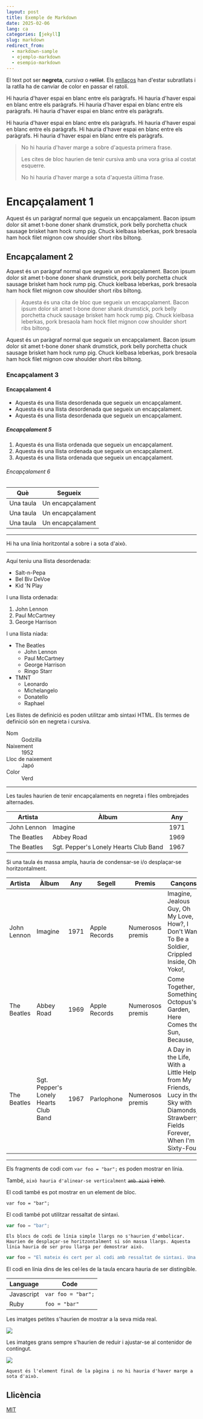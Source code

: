 ```yaml
---
layout: post
title: Exemple de Markdown
date: 2025-02-06
lang: ca
categories: [jekyll]
slug: markdown
redirect_from:
  - markdown-sample
  - ejemplo-markdown
  - esempio-markdown
---
```


El text pot ser **negreta**, _cursiva_ o ~~ratllat~~. Els [enllaços](https://github.com) han d'estar subratllats i la ratlla ha de canviar de color en passar el ratolí.

Hi hauria d'haver espai en blanc entre els paràgrafs. Hi hauria d'haver espai en blanc entre els paràgrafs. Hi hauria d'haver espai en blanc entre els paràgrafs. Hi hauria d'haver espai en blanc entre els paràgrafs.

Hi hauria d'haver espai en blanc entre els paràgrafs. Hi hauria d'haver espai en blanc entre els paràgrafs. Hi hauria d'haver espai en blanc entre els paràgrafs. Hi hauria d'haver espai en blanc entre els paràgrafs.

> No hi hauria d'haver marge a sobre d'aquesta primera frase.
>
> Les cites de bloc haurien de tenir cursiva amb una vora grisa al costat esquerre.
>
> No hi hauria d'haver marge a sota d'aquesta última frase.

# Encapçalament 1

Aquest és un paràgraf normal que segueix un encapçalament. Bacon ipsum dolor sit amet t-bone doner shank drumstick, pork belly porchetta chuck sausage brisket ham hock rump pig. Chuck kielbasa leberkas, pork bresaola ham hock filet mignon cow shoulder short ribs biltong.

## Encapçalament 2

Aquest és un paràgraf normal que segueix un encapçalament. Bacon ipsum dolor sit amet t-bone doner shank drumstick, pork belly porchetta chuck sausage brisket ham hock rump pig. Chuck kielbasa leberkas, pork bresaola ham hock filet mignon cow shoulder short ribs biltong.


> Aquesta és una cita de bloc que segueix un encapçalament. Bacon ipsum dolor sit amet t-bone doner shank drumstick, pork belly porchetta chuck sausage brisket ham hock rump pig. Chuck kielbasa leberkas, pork bresaola ham hock filet mignon cow shoulder short ribs biltong.

Aquest és un paràgraf normal que segueix un encapçalament. Bacon ipsum dolor sit amet t-bone doner shank drumstick, pork belly porchetta chuck sausage brisket ham hock rump pig. Chuck kielbasa leberkas, pork bresaola ham hock filet mignon cow shoulder short ribs biltong.


### Encapçalament 3


#### Encapçalament 4

* Aquesta és una llista desordenada que segueix un encapçalament.
* Aquesta és una llista desordenada que segueix un encapçalament.
* Aquesta és una llista desordenada que segueix un encapçalament.

##### Encapçalament 5

1. Aquesta és una llista ordenada que segueix un encapçalament.
2. Aquesta és una llista ordenada que segueix un encapçalament.
3. Aquesta és una llista ordenada que segueix un encapçalament.

###### Encapçalament 6

| Què      | Segueix         |
|-----------|-----------------|
| Una taula   | Un encapçalament        |
| Una taula   | Un encapçalament        |
| Una taula   | Un encapçalament        |

----------------

Hi ha una línia horitzontal a sobre i a sota d'això.

----------------

Aquí teniu una llista desordenada:

* Salt-n-Pepa
* Bel Biv DeVoe
* Kid 'N Play

I una llista ordenada:

1. John Lennon
2. Paul McCartney
3. George Harrison


I una llista niada:

* The Beatles
  * John Lennon
  * Paul McCartney
  * George Harrison
  * Ringo Starr
* TMNT
  * Leonardo
  * Michelangelo
  * Donatello
  * Raphael

Les llistes de definició es poden utilitzar amb sintaxi HTML. Els termes de definició són en negreta i cursiva.

<dl>
    <dt>Nom</dt>
    <dd>Godzilla</dd>
    <dt>Naixement</dt>
    <dd>1952</dd>
    <dt>Lloc de naixement</dt>
    <dd>Japó</dd>
    <dt>Color</dt>
    <dd> Verd</dd>
</dl>

----------------

Les taules haurien de tenir encapçalaments en negreta i files ombrejades alternades.

| Artista            | Àlbum           | Any  |
|-------------------|-----------------|------|
| John Lennon       | Imagine         | 1971 |
| The Beatles       | Abbey Road      | 1969 |
| The Beatles       | Sgt. Pepper's Lonely Hearts Club Band  | 1967 |

Si una taula és massa ampla, hauria de condensar-se i/o desplaçar-se horitzontalment.

| Artista            | Àlbum           | Any  | Segell       | Premis   | Cançons     |
|-------------------|-----------------|------|-------------|----------|-----------|
| John Lennon       | Imagine         | 1971 | Apple Records | Numerosos premis | Imagine, Jealous Guy, Oh My Love, How?, I Don't Want To Be a Soldier, Crippled Inside, Oh Yoko!,  |
| The Beatles       | Abbey Road      | 1969 | Apple Records | Numerosos premis | Come Together, Something, Octopus's Garden, Here Comes the Sun, Because,  |
| The Beatles       | Sgt. Pepper's Lonely Hearts Club Band  | 1967 | Parlophone | Numerosos premis | A Day in the Life, With a Little Help from My Friends, Lucy in the Sky with Diamonds, Strawberry Fields Forever, When I'm Sixty-Four |

----------------

Els fragments de codi com `var foo = "bar";` es poden mostrar en línia.

També, `això hauria d'alinear-se verticalment` ~~`amb això`~~ ~~i això~~.

El codi també es pot mostrar en un element de bloc.
````
var foo = "bar";
````

El codi també pot utilitzar ressaltat de sintaxi.
```Javascript
var foo = "bar";
```

```
Els blocs de codi de línia simple llargs no s'haurien d'embolicar. Haurien de desplaçar-se horitzontalment si són massa llargs. Aquesta línia hauria de ser prou llarga per demostrar això.
```

```Javascript
var foo = "El mateix és cert per al codi amb ressaltat de sintaxi. Una línia única de codi hauria de desplaçar-se horitzontalment si és realment llarga.";
```

El codi en línia dins de les cel·les de la taula encara hauria de ser distingible.

| Language    | Code               |
|-------------|--------------------|
| Javascript  | `var foo = "bar";` |
| Ruby        | `foo = "bar"`      |

Les imatges petites s'haurien de mostrar a la seva mida real.

![](https://placecats.com/g/300/200/)

Les imatges grans sempre s'haurien de reduir i ajustar-se al contenidor de contingut.

![](https://placecats.com/g/1200/800/)

```
Aquest és l'element final de la pàgina i no hi hauria d'haver marge a sota d'això.
```
<!-- %enddocs -->

## Llicència

[MIT](../LICENSE.txt)
